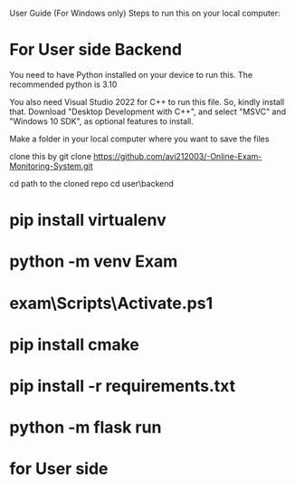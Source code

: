 User Guide (For Windows only)
Steps to run this on your local computer:

# For User side Backend 
You need to have Python installed on your device to run this. The recommended python is 3.10

You also need Visual Studio 2022 for C++ to run this file. So, kindly install that. Download "Desktop Development with C++", and select "MSVC" and "Windows 10 SDK", as optional features to install.

Make a folder in your local computer where you want to save the files

clone this by 
git clone https://github.com/avi212003/-Online-Exam-Monitoring-System.git

cd path to the cloned repo
cd user\backend

# pip install virtualenv
# python -m venv Exam 
# exam\Scripts\Activate.ps1

# pip install cmake
# pip install -r requirements.txt

# python -m flask run

# for User side 
